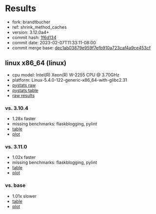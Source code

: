 # Results

- fork: brandtbucher
- ref: shrink_method_caches
- version: 3.12.0a4+
- commit hash: [1f6d134](https://github.com/brandtbucher/cpython/commit/1f6d134)
- commit date: 2023-02-07T11:33:11-08:00
- commit merge base: [dec1ab03879e959f7efb910a723caf4a9ce453cf](https://github.com/brandtbucher/cpython/commit/dec1ab03879e959f7efb910a723caf4a9ce453cf)

## linux x86_64 (linux)

- cpu model: Intel(R) Xeon(R) W-2255 CPU @ 3.70GHz
- platform: Linux-5.4.0-122-generic-x86_64-with-glibc2.31
- [pystats raw](bm-20230207-linux-x86_64-brandtbucher-shrink_method_caches-3.12.0a4%2B-1f6d134-pystats.json)
- [pystats table](bm-20230207-linux-x86_64-brandtbucher-shrink_method_caches-3.12.0a4%2B-1f6d134-pystats.md)
- [raw results](bm-20230207-linux-x86_64-brandtbucher-shrink_method_caches-3.12.0a4%2B-1f6d134.json)

### vs. 3.10.4

- 1.28x faster
- missing benchmarks: flaskblogging, pylint
- [table](bm-20230207-linux-x86_64-brandtbucher-shrink_method_caches-3.12.0a4%2B-1f6d134-vs-3.10.4.md)
- [plot](bm-20230207-linux-x86_64-brandtbucher-shrink_method_caches-3.12.0a4%2B-1f6d134-vs-3.10.4.png)

### vs. 3.11.0

- 1.02x faster
- missing benchmarks: flaskblogging, pylint
- [table](bm-20230207-linux-x86_64-brandtbucher-shrink_method_caches-3.12.0a4%2B-1f6d134-vs-3.11.0.md)
- [plot](bm-20230207-linux-x86_64-brandtbucher-shrink_method_caches-3.12.0a4%2B-1f6d134-vs-3.11.0.png)

### vs. base

- 1.01x slower
- [table](bm-20230207-linux-x86_64-brandtbucher-shrink_method_caches-3.12.0a4%2B-1f6d134-vs-base.md)
- [plot](bm-20230207-linux-x86_64-brandtbucher-shrink_method_caches-3.12.0a4%2B-1f6d134-vs-base.png)

